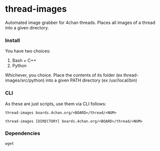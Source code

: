 thread-images
=============

Automated image grabber for 4chan threads. Places all images of a thread into a
given directory.

### Install

You have two choices:

1. Bash + C++
2. Python

Whichever, you choice. Place the contents of its folder
(ex thread-images/src/python) into a given PATH directory (ex /usr/local/bin)


### CLI

As these are just scripts, use them via CLI follows:

    thread-images boards.4chan.org/<BOARD>/thread/<NUM>

    thread-images [DIRECTORY] boards.4chan.org/<BOARD>/thread/<NUM>
### Dependencies

	wget
